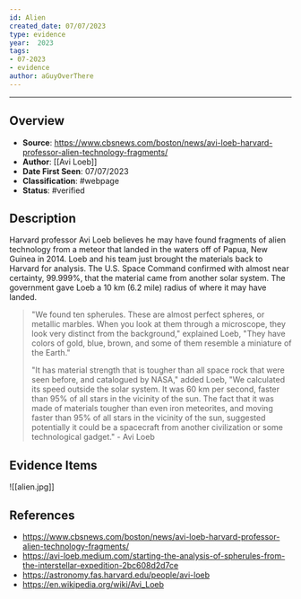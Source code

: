 ```yaml
---
id: Alien
created_date: 07/07/2023
type: evidence
year:  2023
tags:
- 07-2023
- evidence
author: aGuyOverThere
---
```


----

## Overview

- **Source**: https://www.cbsnews.com/boston/news/avi-loeb-harvard-professor-alien-technology-fragments/
- **Author**: [[Avi Loeb]]
- **Date First Seen**: 07/07/2023
- **Classification**:  #webpage
- **Status**: #verified 

## Description

Harvard professor Avi Loeb believes he may have found fragments of alien technology from a meteor that landed in the waters off of Papua, New Guinea in 2014. Loeb and his team just brought the materials back to Harvard for analysis. The U.S. Space Command confirmed with almost near certainty, 99.999%, that the material came from another solar system. The government gave Loeb a 10 km (6.2 mile) radius of where it may have landed.

> "We found ten spherules. These are almost perfect spheres, or metallic marbles. When you look at them through a microscope, they look very distinct from the background," explained Loeb, "They have colors of gold, blue, brown, and some of them resemble a miniature of the Earth."
> 
> "It has material strength that is tougher than all space rock that were seen before, and catalogued by NASA," added Loeb, "We calculated its speed outside the solar system. It was 60 km per second, faster than 95% of all stars in the vicinity of the sun. The fact that it was made of materials tougher than even iron meteorites, and moving faster than 95% of all stars in the vicinity of the sun, suggested potentially it could be a spacecraft from another civilization or some technological gadget." - Avi Loeb

## Evidence Items

![[alien.jpg]]

## References

- https://www.cbsnews.com/boston/news/avi-loeb-harvard-professor-alien-technology-fragments/
- https://avi-loeb.medium.com/starting-the-analysis-of-spherules-from-the-interstellar-expedition-2bc608d2d7ce
- https://astronomy.fas.harvard.edu/people/avi-loeb
- https://en.wikipedia.org/wiki/Avi_Loeb
